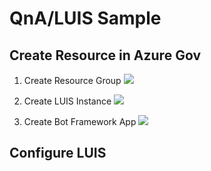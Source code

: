# QnA/LUIS Sample
## Create Resource in Azure Gov
1. Create Resource Group
![](https://raw.githubusercontent.com/jimstrang/azure-gov-poc/master/qna-luis-sample/images/create%20rg.jpg)

2. Create LUIS Instance
![](https://raw.githubusercontent.com/jimstrang/azure-gov-poc/master/qna-luis-sample/images/create%20luis.jpg)

3. Create Bot Framework App
![](https://raw.githubusercontent.com/jimstrang/azure-gov-poc/master/qna-luis-sample/images/create%20web%20app%20bot.jpg)

## Configure LUIS
